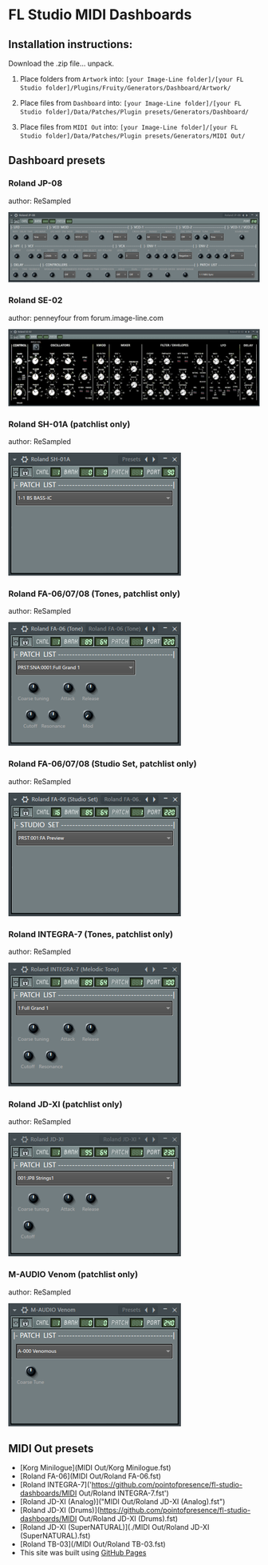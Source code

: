 # FL Studio MIDI Dashboards

## Installation instructions:

Download the .zip file... unpack.

1) Place folders from `Artwork` into:
   `[your Image-Line folder]/[your FL Studio folder]/Plugins/Fruity/Generators/Dashboard/Artwork/`

2) Place files from `Dashboard` into:
   `[your Image-Line folder]/[your FL Studio folder]/Data/Patches/Plugin presets/Generators/Dashboard/`

3) Place files from `MIDI Out` into:
   `[your Image-Line folder]/[your FL Studio folder]/Data/Patches/Plugin presets/Generators/MIDI Out/`


## Dashboard presets

### Roland JP-08

author: ReSampled

![Roland JP-08 dashboard](images/dashboard_roland_jp_08.png)
  

### Roland SE-02 

author: penneyfour from forum.image-line.com

![Roland SE-02 dashboard](images/dashboard_roland_se_02.png)


### Roland SH-01A (patchlist only)

author: ReSampled

![Roland SH-01A](images/dashboard_sh-01a.png)


### Roland FA-06/07/08 (Tones, patchlist only)

author: ReSampled

![Roland FA-06/07/08 Tone](images/dashboard_fa06_tone.png)


### Roland FA-06/07/08 (Studio Set, patchlist only)

author: ReSampled

![Roland FA-06/07/08 Studio Set](images/dashboard_fa06_ss.png)


### Roland INTEGRA-7 (Tones, patchlist only)

author: ReSampled

![Roland INTEGRA-7](images/dashboard_integra-7_melodic.png)


### Roland JD-XI (patchlist only)

author: ReSampled

![Roland JD-XI](images/dashboard_jd-xi.png)


### M-AUDIO Venom (patchlist only)

author: ReSampled

![M-AUDIO Venom](images/dashboard_m-audio_venom.png)


## MIDI Out presets

* [Korg Minilogue](MIDI Out/Korg Minilogue.fst)
* [Roland FA-06](MIDI Out/Roland FA-06.fst)
* [Roland INTEGRA-7]('https://github.com/pointofpresence/fl-studio-dashboards/MIDI Out/Roland INTEGRA-7.fst')
* [Roland JD-XI (Analog)]("MIDI Out/Roland JD-XI (Analog).fst")
* [Roland JD-XI (Drums)](https://github.com/pointofpresence/fl-studio-dashboards/MIDI Out/Roland JD-XI (Drums).fst)
* [Roland JD-XI (SuperNATURAL)](./MIDI Out/Roland JD-XI (SuperNATURAL).fst)
* [Roland TB-03](/MIDI Out/Roland TB-03.fst)
* This site was built using [GitHub Pages](https://pages.github.com/)

